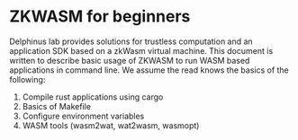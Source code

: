 # ZKWASM for beginners

Delphinus lab provides solutions for trustless computation and an application SDK based on a zkWasm virtual machine. This document is written to describe basic usage of ZKWASM to run WASM based applications in command line. We assume the read knows the basics of the following:

1. Compile rust applications using cargo
2. Basics of Makefile
3. Configure environment variables
4. WASM tools (wasm2wat, wat2wasm, wasmopt)
